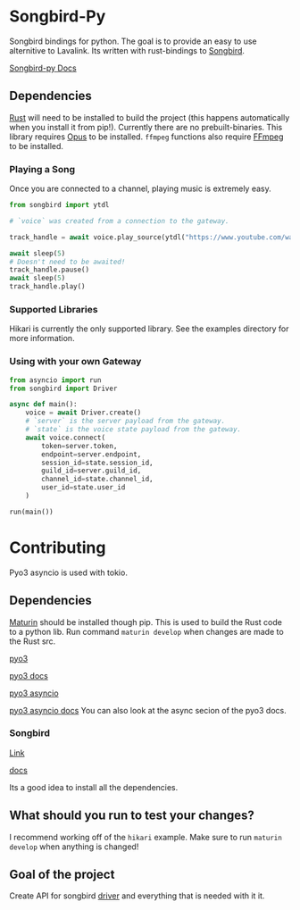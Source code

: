 # Songbird-Py
Songbird bindings for python. The goal is to provide an easy to use alternitive to Lavalink.
Its written with rust-bindings to [Songbird](https://github.com/serenity-rs/songbird).

[Songbird-py Docs](https://songbird-py.readthedocs.io/en/latest/)

## Dependencies
[Rust](https://www.rust-lang.org/tools/install) will need to be installed to build the project (this happens automatically when you install it from pip!). Currently there are no prebuilt-binaries.
This library requires [Opus](https://www.opus-codec.org/) to be installed. `ffmpeg` functions also require [FFmpeg](https://ffmpeg.org/) to be installed.

### Playing a Song
Once you are connected to a channel, playing music is extremely easy.

```python
from songbird import ytdl

# `voice` was created from a connection to the gateway.

track_handle = await voice.play_source(ytdl("https://www.youtube.com/watch?v=r25MAkzkTF4"))

await sleep(5)
# Doesn't need to be awaited!
track_handle.pause()
await sleep(5)
track_handle.play()
```

### Supported Libraries
Hikari is currently the only supported library. See the examples directory for more information.

### Using with your own Gateway
```python
from asyncio import run
from songbird import Driver

async def main():
    voice = await Driver.create()
    # `server` is the server payload from the gateway.
    # `state` is the voice state payload from the gateway.
    await voice.connect(
        token=server.token,
        endpoint=server.endpoint,
        session_id=state.session_id,
        guild_id=server.guild_id,
        channel_id=state.channel_id,
        user_id=state.user_id
    )

run(main())
```

# Contributing
Pyo3 asyncio is used with tokio.

## Dependencies
[Maturin](https://github.com/PyO3/maturin) should be installed though pip. This is used to build the Rust code to a python lib.
Run command `maturin develop` when changes are made to the Rust src.

[pyo3](https://github.com/PyO3/pyo3)

[pyo3 docs](https://pyo3.rs/v0.15.1/)

[pyo3 asyncio](https://github.com/awestlake87/pyo3-asyncio)

[pyo3 asyncio docs](https://docs.rs/pyo3-asyncio/0.13.4/pyo3_asyncio/) You can also look at the async secion of the pyo3 docs.

### Songbird
[Link](https://github.com/serenity-rs/songbird)

[docs](https://serenity-rs.github.io/songbird/current/songbird/index.html)

Its a good idea to install all the dependencies.

## What should you run to test your changes?
I recommend working off of the `hikari` example. Make sure to run `maturin develop` when anything is changed!

## Goal of the project
Create API for songbird [driver](https://serenity-rs.github.io/songbird/current/songbird/driver/struct.Driver.html) and everything that is needed with it it.
